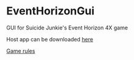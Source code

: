 # EventHorizonGui
GUI for Suicide Junkie's Event Horizon 4X game

Host app can be downloaded [here](http://imagemodserver.duckdns.org/nick/GreenEggsAndHam/Event%20Horizon/EventHorizonHost.rar)

[Game rules](http://imagemodserver.duckdns.org/nick/GreenEggsAndHam/Event%20Horizon/EH_Rules.txt)
